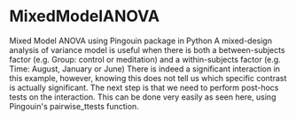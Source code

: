 # MixedModelANOVA
Mixed Model ANOVA using Pingouin package in Python
A mixed-design analysis of variance model is useful when there is both a between-subjects factor (e.g. Group: control or meditation) and a within-subjects factor (e.g. Time: August, January or June)
There is indeed a significant interaction in this example, however, knowing this does not tell us which specific contrast is actually significant. The next step is that we need to perform post-hocs tests on the interaction. This can be done very easily as seen here, using Pingouin's pairwise_ttests function.
